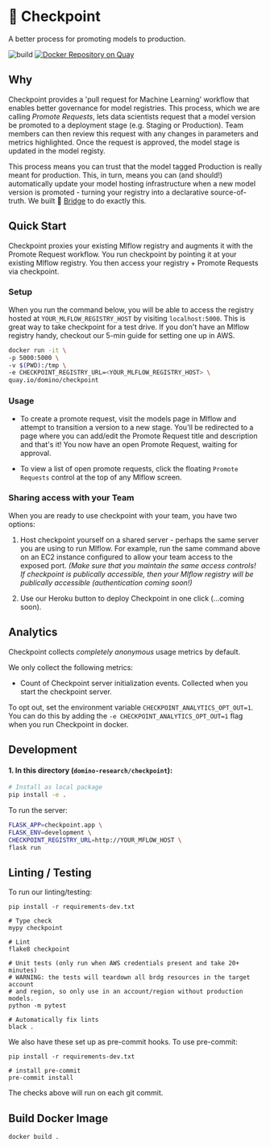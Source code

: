 # :passport_control: Checkpoint

A better process for promoting models to production.

![build](https://github.com/dominodatalab/domino-research/actions/workflows/checkpoint.yml/badge.svg?branch=main)
[![Docker Repository on Quay](https://quay.io/repository/domino/checkpoint/status "Docker Repository on Quay")](https://quay.io/repository/domino/checkpoint)

## Why

Checkpoint provides a 'pull request for Machine Learning' workflow that enables better governance for model registries. This process, which we are calling _Promote Requests_, lets data scientists request that a model version be promoted to a deployment stage (e.g. Staging or Production). Team members can then review this request with any changes in parameters and metrics highlighted. Once the request is approved, the model stage is updated in the model registy.

This process means you can trust that the model tagged Production is really meant for production. This, in turn, means you can (and should!) automatically update your model hosting infrastructure when a new model version is promoted - turning your registry into a declarative source-of-truth. We built :bridge_at_night: [Bridge](https://github.com/dominodatalab/domino-research/tree/main/bridge) to do exactly this.

## Quick Start

Checkpoint proxies your existing Mlflow registry and augments it with the Promote Request workflow.
You run checkpoint by pointing it at your existing Mlflow registry. You then access your registry + 
Promote Requests via checkpoint. 

### Setup

When you run the command below, you will be able to access the registry
hosted at `YOUR_MLFLOW_REGISTRY_HOST` by visiting `localhost:5000`. This is great
way to take checkpoint for a test drive. If you don't have an Mlflow registry handy,
checkout our 5-min guide for setting one up in AWS.

```bash
docker run -it \
-p 5000:5000 \
-v $(PWD):/tmp \
-e CHECKPOINT_REGISTRY_URL=<YOUR_MLFLOW_REGISTRY_HOST> \
quay.io/domino/checkpoint
```

### Usage

- To create a promote request, visit the models page in Mlflow and attempt to transition
a version to a new stage. You'll be redirected to a page where you can add/edit the Promote Request
title and description and that's it! You now have an open Promote Request, waiting for approval.

- To view a list of open promote requests, click the floating `Promote Requests` control
  at the top of any Mlflow screen.

### Sharing access with your Team

When you are ready to use checkpoint with your team, you have two options:

1. Host checkpoint yourself on a shared server - perhaps the same server you are using to run Mlflow.
  For example, run the same command above on an EC2 instance configured to allow your team
  access to the exposed port. _(Make sure that you maintain the same access controls!
  If checkpoint is publically accessible, then your Mlflow registry will be publically
  accessible (authentication coming soon!)_
  
2. Use our Heroku button to deploy Checkpoint in one click (...coming soon).

## Analytics

Checkpoint collects *completely anonymous* usage metrics by default.

We only collect the following metrics:

- Count of Checkpoint server initialization events. Collected when you start the checkpoint server.

To opt out, set the environment variable `CHECKPOINT_ANALYTICS_OPT_OUT=1`. You can do this by adding
the `-e CHECKPOINT_ANALYTICS_OPT_OUT=1` flag when you run Checkpoint in docker.

## Development

#### 1. In this directory (`domino-research/checkpoint`):

```bash
# Install as local package
pip install -e .
```

To run the server:

```bash
FLASK_APP=checkpoint.app \
FLASK_ENV=development \
CHECKPOINT_REGISTRY_URL=http://YOUR_MFLOW_HOST \
flask run
```

## Linting / Testing

To run our linting/testing:

```
pip install -r requirements-dev.txt

# Type check
mypy checkpoint

# Lint
flake8 checkpoint

# Unit tests (only run when AWS credentials present and take 20+ minutes)
# WARNING: the tests will teardown all brdg resources in the target account
# and region, so only use in an account/region without production models.
python -m pytest

# Automatically fix lints
black .
```

We also have these set up as pre-commit hooks. To use pre-commit:

```
pip install -r requirements-dev.txt

# install pre-commit
pre-commit install
```

The checks above will run on each git commit.

## Build Docker Image

```
docker build .
```
